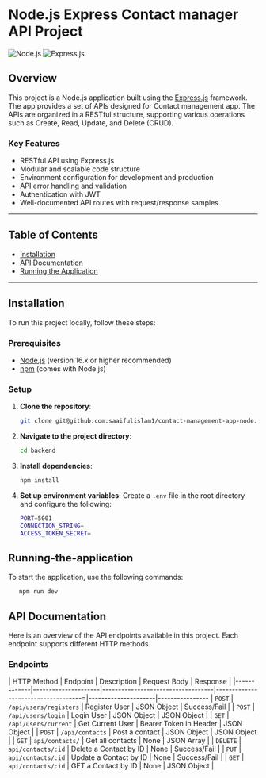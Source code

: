 # Node.js Express Contact manager API Project

![Node.js](https://img.shields.io/badge/Node.js-v16.13.1-green)
![Express.js](https://img.shields.io/badge/Express-v4.17.1-blue)

## Overview

This project is a Node.js application built using the [Express.js](https://expressjs.com/) framework. The app provides a set of APIs designed for Contact management app. The APIs are organized in a RESTful structure, supporting various operations such as Create, Read, Update, and Delete (CRUD).

### Key Features

- RESTful API using Express.js
- Modular and scalable code structure
- Environment configuration for development and production
- API error handling and validation
-  Authentication with JWT 
- Well-documented API routes with request/response samples

---

## Table of Contents

- [Installation](#installation)
- [API Documentation](#api-documentation)
- [Running the Application](#running-the-application)


---

## Installation

To run this project locally, follow these steps:

### Prerequisites

- [Node.js](https://nodejs.org/) (version 16.x or higher recommended)
- [npm](https://www.npmjs.com/) (comes with Node.js)

### Setup

1. **Clone the repository**:
    ```bash
    git clone git@github.com:saaifulislam1/contact-management-app-node.git
    ```

2. **Navigate to the project directory**:
    ```bash
    cd backend
    ```

3. **Install dependencies**:
    ```bash
    npm install
    ```

4. **Set up environment variables**:
   Create a `.env` file in the root directory and configure the following:
   
   ```bash
   PORT=5001
   CONNECTION_STRING=
   ACCESS_TOKEN_SECRET=

## Running-the-application
To start the application, use the following commands:
 ```bash
    npm run dev

 ```

## API Documentation

Here is an overview of the API endpoints available in this project. Each endpoint supports different HTTP methods.

### Endpoints

| HTTP Method | Endpoint                     | Description              | Request Body                        | Response    |
|-------------|---------------------|-----------------------------------|------------------------------------=|---------------------|----------------
| `POST`       | `/api/users/registers`      | Register User            | JSON Object                         | Success/Fail     |
| `POST`       | `/api/users/login`          | Login User               | JSON Object                         | JSON Object      |
| `GET`        | `/api/users/current`        | Get Current User         | Bearer Token in Header              | JSON Object      |
| `POST`       | `/api/contacts`             | Post a contact           | JSON Object                         | JSON Object      |
| `GET`        | `api/contacts/`             | Get all contacts         | None                                | JSON Array       |
| `DELETE`     | `api/contacts/:id`          | Delete a Contact by ID   | None                                | Success/Fail     |
| `PUT`        | `api/contacts/:id`          | Update a Contact by ID   | None                                | Success/Fail     |
| `GET`        | `api/contacts/:id`          | GET a Contact by ID      | None                                | JSON Object      |


